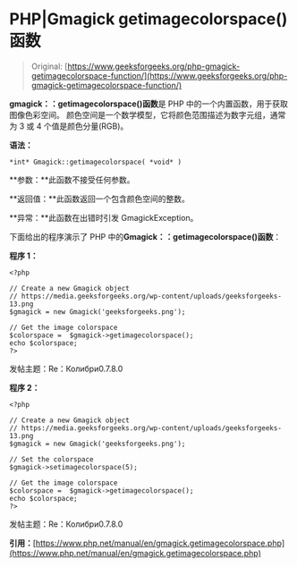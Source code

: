 # PHP|Gmagick getimagecolorspace()函数

> Original: [https://www.geeksforgeeks.org/php-gmagick-getimagecolorspace-function/](https://www.geeksforgeeks.org/php-gmagick-getimagecolorspace-function/)

**gmagick：：getimagecolorspace()函数**是 PHP 中的一个内置函数，用于获取图像色彩空间。 颜色空间是一个数学模型，它将颜色范围描述为数字元组，通常为 3 或 4 个值是颜色分量(RGB)。

**语法：**

```
*int* Gmagick::getimagecolorspace( *void* )
```

**参数：**此函数不接受任何参数。

**返回值：**此函数返回一个包含颜色空间的整数。

**异常：**此函数在出错时引发 GmagickException。

下面给出的程序演示了 PHP 中的**Gmagick：：getimagecolorspace()函数**：

**程序 1：**

```
<?php

// Create a new Gmagick object
// https://media.geeksforgeeks.org/wp-content/uploads/geeksforgeeks-13.png
$gmagick = new Gmagick('geeksforgeeks.png');

// Get the image colorspace
$colorspace =  $gmagick->getimagecolorspace();
echo $colorspace;
?>
```

发帖主题：Re：Колибри0.7.8.0

**程序 2：**

```
<?php

// Create a new Gmagick object
// https://media.geeksforgeeks.org/wp-content/uploads/geeksforgeeks-13.png
$gmagick = new Gmagick('geeksforgeeks.png');

// Set the colorspace
$gmagick->setimagecolorspace(5);

// Get the image colorspace
$colorspace =  $gmagick->getimagecolorspace();
echo $colorspace;
?>
```

发帖主题：Re：Колибри0.7.8.0

**引用：**[https://www.php.net/manual/en/gmagick.getimagecolorspace.php](https://www.php.net/manual/en/gmagick.getimagecolorspace.php)